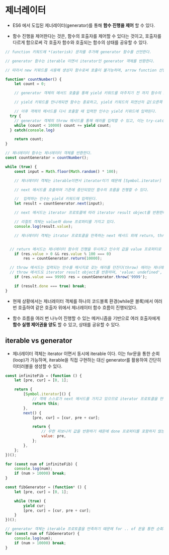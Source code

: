 # 제너레이터

- ES6 에서 도입된 제너레이터(generator)를 통해 **함수 진행을 제어** 할 수 있다.

- 함수 진행을 제어한다는 것은, 함수의 호출자를 제어할 수 있다는 것이고, 호출자를 다르게 함으로써 각 호출자 함수와 호출되는 함수의 상태를 공유할 수 있다.

```js
// function 키워드에 *(asterisk) 문자를 추가해 generator 함수를 선언한다.

// generator 함수는 iterable 이면서 iterator인 generator 객체를 반환한다.

// 따라서 new 키워드를 사용해 생성자 함수로써 호출이 불가능하며, arrow function 선언이 불가능하다.

function* countNumber() {
	let count = 0;

	// generator 객체의 메서드 호출을 통해 yield 키워드를 마주치기 전 까지 함수의 흐름이 진행된다.

	// yield 키워드를 만나게되면 함수는 종료하고, yield 키워드의 피연산자 값(오른쪽 값)을 반환한다.

	// 이후 객체의 메서드를 다시 호출할 때 입력한 인수는 yield 키워드에 입력된다.
  try {
    // generator 객체의 throw 메서드를 통해 에러를 입력할 수 있고, 이는 try-catch문을 통해 제어할 수 있다.
    while (count < 10000) count += yield count;
  } catch(console.log)

	return count;
}

// 제너레이터 함수는 제너레이터 객체를 반환한다.
const countGenerator = countNumber();

while (true) {
	const input = Math.floor(Math.random() * 100);

	// 제너레이터 객체는 iterable이면서 iterator이기 때문에 [Symbol.iterator] 프로퍼티 메서드가 존재하며 next 메서드를 호출할 수 있다.

	// next 메서드를 호출하며 기존에 중단되었던 함수의 흐름을 진행할 수 있다.

	//  입력하는 인수는 yield 키워드에 입력된다.
	let result = countGenerator.next(input);

	// next 메서드는 iterator 프로토콜에 따라 iterator result object를 반환한다.

	// 리절트 객체는 value와 done 프로퍼티를 가지고 있다.
	console.log(result.value);

	// 제너레이터 객체는 itrator 프로토콜을 만족하는 next 메서드 외에 return, throw 메서드를 추가적으로 포함한다.


  // return 메서드는 제너레이터 함수의 진행을 무시하고 인수의 값을 value 프로퍼티로 갖고, 'done: true' 값을 가지는 iterator result object를 반환한다.
	if (res.value > 0 && res.value % 100 === 0)
		res = countGenerator.return(10000);

  // throw 메서드는 입력되는 인수를 메시지로 갖는 에러를 던진다(throw) 에러는 제너레이터 함수의 try-catch 문을 통해 제어된다.
  // throw 메서드도 iterator result object를 반환하며, 'value: undefined', 'done: true' 값을 가진다.
	if (res.value === 9999) res = countGenerator.throw('9999');

	if (result.done === true) break;
}
```

- 현재 상황에서는 제너레이터 객체를 하나의 코드블록 환경(while문 블록)에서 여러 번 호출하여 같은 호출자 위에서 제너레이터 함수 흐름이 진행되었다.

- 함수 흐름을 여러 번 나누어 진행할 수 있는 메커니즘을 기반으로 여러 호출자에게 **함수 실행 제어권을 양도** 할 수 있고, 상태를 공유할 수 있다.

## iterable vs generator

- 제너레이터 객체는 iterator 이면서 동시에 iterable 이다. 이는 for문을 통한 순회(loop)가 가능하며, iterable을 직접 구현하는 대신 generator를 활용하여 간단히 이터러블을 생성할 수 있다.

```js
const infiniteFib = (function () {
	let [pre, cur] = [0, 1];

	return {
		[Symbol.iterator]() {
			// 객체 스스로가 next 메서드를 가지고 있으므로 iterator 프로토콜을 만족한다.
			return this;
		},
		next() {
			[pre, cur] = [cur, pre + cur];

			return {
				// 무한 피보나치 값을 반환하기 때문에 done 프로퍼티를 포함하지 않는다.
				value: pre,
			};
		},
	};
})();

for (const num of infiniteFib) {
	console.log(num);
	if (num > 10000) break;
}

const fibGenerator = (function* () {
	let [pre, cur] = [0, 1];

	while (true) {
		yield cur;
		[pre, cur] = [cur, pre + cur];
	}
})();

// generator 객체는 iterable 프로토콜을 만족하기 때문에 for .. of 문을 통한 순회가 가능하다.
for (const num of fibGenerator) {
	console.log(num);
	if (num > 10000) break;
}
```
